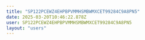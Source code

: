 ```yaml
---
title: "SP122PCEWZ4EHPBPVMMHSMBWMXCET99284C9A8PN5"
date: 2025-03-20T10:46:22.878Z
user: SP122PCEWZ4EHPBPVMMHSMBWMXCET99284C9A8PN5
layout: "users"
---
```

    